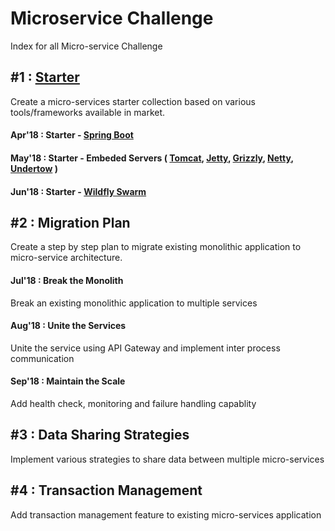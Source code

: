 # Microservice Challenge
Index for all Micro-service Challenge

## #1 : [Starter](https://github.com/ERS-HCL/microservice-starter)
Create a micro-services starter collection based on various tools/frameworks available in market.

#### Apr'18 : Starter - [Spring Boot](https://github.com/ERS-HCL/microservice-starter/tree/master/microservice-starter-springboot)
#### May'18 : Starter - Embeded Servers ( [Tomcat](https://github.com/ERS-HCL/microservice-starter/tree/master/microservice-starter-tomcat), [Jetty](https://github.com/ERS-HCL/microservice-starter/tree/master/microservice-starter-jetty), [Grizzly](https://github.com/ERS-HCL/microservice-starter/tree/master/microservice-starter-grizzly), [Netty](https://github.com/ERS-HCL/microservice-starter/tree/master/microservice-starter-netty), [Undertow](https://github.com/ERS-HCL/microservice-starter/tree/master/microservice-starter-undertow) )
#### Jun'18 : Starter - [Wildfly Swarm](https://github.com/ERS-HCL/microservice-starter/tree/master/microservice-starter-wildflyswarm)


## #2 : Migration Plan
Create a step by step plan to migrate existing monolithic application to micro-service architecture.

#### Jul'18 : Break the Monolith 
Break an existing monolithic application to multiple services 
#### Aug'18 : Unite the Services
Unite the service using API Gateway and implement inter process communication
#### Sep'18 : Maintain the Scale
Add health check, monitoring and failure handling capablity



## #3 : Data Sharing Strategies
Implement various strategies to share data between multiple micro-services


## #4 : Transaction Management
Add transaction management feature to existing micro-services application
